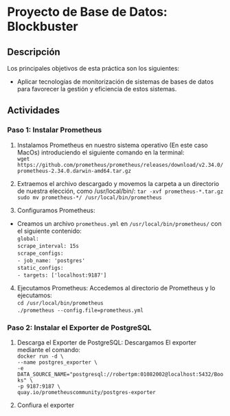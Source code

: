 # Proyecto de Base de Datos: Blockbuster

## Descripción
Los principales objetivos de esta práctica son los siguientes:
- Aplicar tecnologías de monitorización de sistemas de bases de datos para favorecer la gestión y eficiencia de estos sistemas.

## Actividades

### Paso 1: Instalar Prometheus
1. Instalamos Prometheus en nuestro sistema operativo (En este caso MacOs) introduciendo el siguiente comando en la terminal:  
`wget https://github.com/prometheus/prometheus/releases/download/v2.34.0/prometheus-2.34.0.darwin-amd64.tar.gz`

2. Extraemos el archivo descargado y movemos la carpeta a un directorio de nuestra elección, como /usr/local/bin/:
`tar -xvf prometheus-*.tar.gz`  
`sudo mv prometheus-*/ /usr/local/bin/prometheus`

3. Configuramos Prometheus:

- Creamos un archivo `prometheus.yml` en `/usr/local/bin/prometheus/` con el siguiente contenido:  
`global:`  
  `scrape_interval: 15s`  
`scrape_configs:`  
`- job_name: 'postgres'`  
`static_configs:`  
`- targets: ['localhost:9187']`

4. Ejecutamos Prometheus:
Accedemos al directorio de Prometheus y lo ejecutamos:  
`cd /usr/local/bin/prometheus`  
`./prometheus --config.file=prometheus.yml`

### Paso 2: Instalar el Exporter de PostgreSQL
1. Descarga el Exporter de PostgreSQL:
Descargamos El exporter mediante el comando:  
`docker run -d \`  
  `--name postgres_exporter \`  
  `-e DATA_SOURCE_NAME="postgresql://robertpm:01082002@localhost:5432/Books" \`  
  `-p 9187:9187 \`  
  `quay.io/prometheuscommunity/postgres-exporter`  

2. Confiura el exporter
